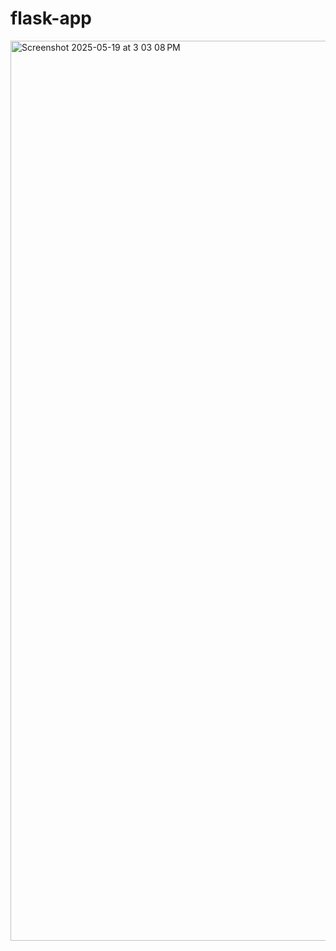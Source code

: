 # flask-app
<img width="1440" alt="Screenshot 2025-05-19 at 3 03 08 PM" src="https://github.com/user-attachments/assets/6ca3bc6a-2771-4eeb-9247-f0264543d9dd" />
